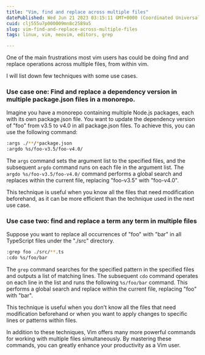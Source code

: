 ```yaml
---
title: "Vim, find and replace across multiple files"
datePublished: Wed Jun 21 2023 03:15:11 GMT+0000 (Coordinated Universal Time)
cuid: clj555u7p000009mn8c2589a5
slug: vim-find-and-replace-across-multiple-files
tags: linux, vim, neovim, editors, grep

---
```


One of the main frustrations most vim users has could be doing find and replace operations across multiple files, from within vim.

I will list down few techniques with some use cases.

### **Use case one:** Find and replace a dependency version in multiple package.json files in a monorepo.

Imagine you have a monorepo containing multiple Node.js packages, each with its own package.json file. You want to update the dependency version of "foo" from v3.5 to v4.0 in all package.json files. To achieve this, you can use the following command:

```bash
:args ./**/*package.json
:argdo %s/foo-v3.5/foo-v4.0/
```

The `args` command sets the argument list to the specified files, and the subsequent `argdo` command runs on each file in the argument list. The `argdo %s/foo-v3.5/foo-v4.0/` command performs a global search and replaces within the current file, replacing "foo-v3.5" with "foo-v4.0".

This technique is useful when you know all the files that need modification beforehand, as it can be more efficient than the technique used in the next use case.

### Use case two: find and replace a term any term in multiple files

Suppose you want to replace all occurrences of "foo" with "bar" in all TypeScript files under the "./src" directory.

```bash
:grep foo ./src/**.ts
:cdo %s/foo/bar
```

The `grep` command searches for the specified pattern in the specified files and outputs a list of matching lines. The subsequent `cdo` command operates on each line in the list and runs the following `%s/foo/bar` command. This performs a global search and replace within the current file, replacing "foo" with "bar".

This technique is useful when you don't know all the files that need modification beforehand or when you want to apply changes to specific lines or patterns within files.

In addition to these techniques, Vim offers many more powerful commands for working with multiple files simultaneously. By mastering these commands, you can greatly enhance your productivity as a Vim user.